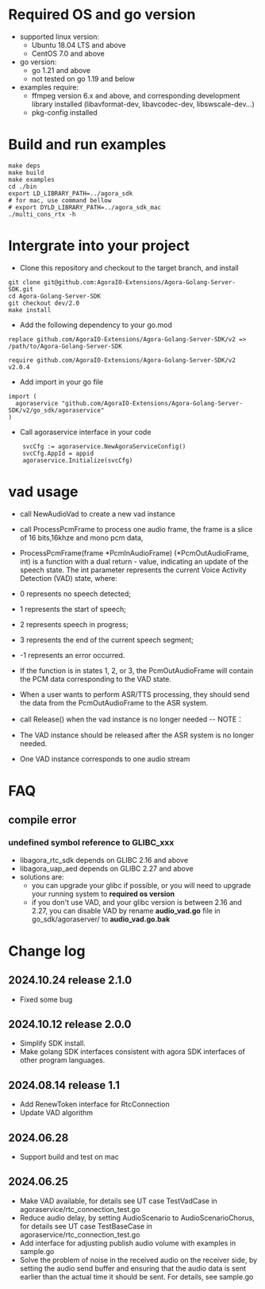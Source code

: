# Required OS and go version
- supported linux version: 
  - Ubuntu 18.04 LTS and above
  - CentOS 7.0 and above
- go version:
  - go 1.21 and above
  - not tested on go 1.19 and below
- examples require:
  - ffmpeg version 6.x and above, and corresponding development library installed (libavformat-dev, libavcodec-dev, libswscale-dev...)
  - pkg-config installed

# Build and run examples
```
make deps
make build
make examples
cd ./bin
export LD_LIBRARY_PATH=../agora_sdk
# for mac, use command bellow
# export DYLD_LIBRARY_PATH=../agora_sdk_mac
./multi_cons_rtx -h
```

# Intergrate into your project
- Clone this repository and checkout to the target branch, and install
```
git clone git@github.com:AgoraIO-Extensions/Agora-Golang-Server-SDK.git
cd Agora-Golang-Server-SDK
git checkout dev/2.0
make install
```
- Add the following dependency to your go.mod
```
replace github.com/AgoraIO-Extensions/Agora-Golang-Server-SDK/v2 => /path/to/Agora-Golang-Server-SDK

require github.com/AgoraIO-Extensions/Agora-Golang-Server-SDK/v2 v2.0.4
```
- Add import in your go file
```
import (
  agoraservice "github.com/AgoraIO-Extensions/Agora-Golang-Server-SDK/v2/go_sdk/agoraservice"
)
```
- Call agoraservice interface in your code
```
	svcCfg := agoraservice.NewAgoraServiceConfig()
	svcCfg.AppId = appid
	agoraservice.Initialize(svcCfg)
```

# vad usage
- call NewAudioVad to create a new vad instance
- call ProcessPcmFrame to process one audio frame, the frame is a slice of 16 bits,16khze and mono pcm
data,
- ProcessPcmFrame(frame *PcmInAudioFrame) (*PcmOutAudioFrame, int) is a function with a dual return - value, indicating an update of the speech state. The int parameter represents the current Voice Activity Detection (VAD) state, where:

- 0 represents no speech detected;
- 1 represents the start of speech;
- 2 represents speech in progress;
- 3 represents the end of the current speech segment;
- -1 represents an error occurred.
- If the function is in states 1, 2, or 3, the PcmOutAudioFrame will contain the PCM data corresponding to the VAD state.

- When a user wants to perform ASR/TTS processing, they should send the data from the PcmOutAudioFrame to the ASR system.
- call Release() when the vad instance is no longer needed
-- NOTE： 
- The VAD instance should be released after the ASR system is no longer needed.
- One VAD instance corresponds to one audio stream

# FAQ
## compile error
### undefined symbol reference to GLIBC_xxx
- libagora_rtc_sdk depends on GLIBC 2.16 and above
- libagora_uap_aed depends on GLIBC 2.27 and above
- solutions are:
  - you can upgrade your glibc if possible, or you will need to upgrade your running system to **required os version**
  - if you don't use VAD, and your glibc version is between 2.16 and 2.27, you can disable VAD by rename **audio_vad.go** file in go_sdk/agoraserver/ to **audio_vad.go.bak**

# Change log
## 2024.10.24 release 2.1.0
- Fixed some bug
## 2024.10.12 release 2.0.0
- Simplify SDK install.
- Make golang SDK interfaces consistent with agora SDK interfaces of other program languages.
## 2024.08.14 release 1.1
- Add RenewToken interface for RtcConnection
- Update VAD algorithm
## 2024.06.28
- Support build and test on mac
## 2024.06.25
- Make VAD available, for details see UT case TestVadCase in agoraservice/rtc_connection_test.go
- Reduce audio delay, by setting AudioScenario to AudioScenarioChorus, for details see UT case TestBaseCase in agoraservice/rtc_connection_test.go
- Add interface for adjusting publish audio volume with examples in sample.go
- Solve the problem of noise in the received audio on the receiver side, by setting the audio send buffer and ensuring that the audio data is sent earlier than the actual time it should be sent. For details, see sample.go
